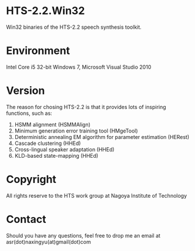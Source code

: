 HTS-2.2.Win32
=============

Win32 binaries of the HTS-2.2 speech synthesis toolkit.

Environment
===========
Intel Core i5
32-bit Windows 7, Microsoft Visual Studio 2010

Version
=======
The reason for chosing HTS-2.2 is that it provides lots of inspiring functions, such as:
1. HSMM alignment (HSMMAlign)
2. Minimum generation error training tool (HMgeTool)
3. Deterministic annealing EM algorithm for parameter estimation (HERest)
4. Cascade clustering (HHEd)
5. Cross-lingual speaker adaptation (HHEd)
6. KLD-based state-mapping (HHEd)

Copyright
=========
All rights reserve to the HTS work group at Nagoya Institute of Technology

Contact
=======
Should you have any questions, feel free to drop me an email at
asr(dot)naxingyu(at)gmail(dot)com
